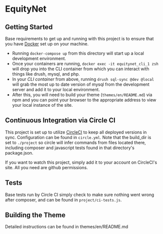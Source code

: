 # EquityNet

## Getting Started
Base requirements to get up and running with this project is to ensure that you have [Docker](https://docker.com) set up
on your machine.  

* Running `docker-compose up` from this directory will start up a local development environment. 
* Once your containers are running, `docker exec -it equitynet_cli_1 zsh` will drop you into the CLI container from which you can
    interact with things like drush, mysql, and php.
* In your *CLI container* from above, running `drush sql-sync @dev @local` will grab the most up to date version of mysql from the development
    server and add it to your local environment.
* After this, you will need to build your theme (`themes/en/README.md`) via npm and you can point your browser to the appropriate
    address to view your local instance of the site.

## Continuous Integration via Circle CI
This project is set up to utilize [CircleCI](https://circleci.com) to keep all deployed versions in sync.  Configuration
can be found in `circle.yml`.  Note that the build_dir is set to `./project` so circle will infer commands from files 
located there, including composer and javascript tests found in that directory's package.json.

If you want to watch this project, simply add it to your account on CircleCI's site.  All you need are github permissions.

## Tests
Base tests run by Circle CI simply check to make sure nothing went wrong after composer, and can be found in `project/ci-tests.js`.

## Building the Theme
Detailed instructions can be found in themes/en/README.md